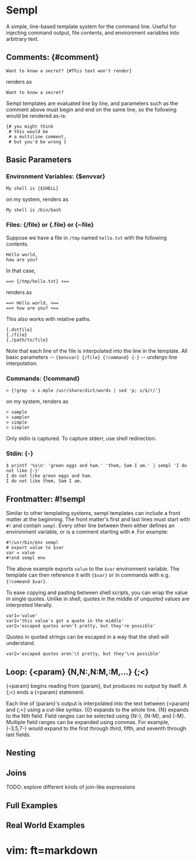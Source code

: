 
# Sempl

A simple, line-based template system for the command line.
Useful for injecting command output, file contents,
and environment variables into arbitrary text.

## Comments: {#comment}

    Want to know a secret? {#This text won't render}

renders as

    Want to know a secret? 

Sempl templates are evaluated line by line,
and parameters such as the comment above must begin and end on the same line,
so the following would be rendered as-is:

    {# you might think
     # this would be
     # a multiline comment,
     # but you'd be wrong }

<!-- test
    {# you might think
     # this would be
     # a multiline comment,
     # but you'd be wrong }
-->

## Basic Parameters

### Environment Variables: {$envvar}

    My shell is {$SHELL}

on my system, renders as

    My shell is /bin/bash

### Files: {/file} or {.file} or {~file}

Suppose we have a file in `/tmp` named `hello.txt`
with the following contents.

    Hello world,
    how are you?

In that case,

    ==> {/tmp/hello.txt} <==

renders as

    ==> Hello world, <==
    ==> how are you? <==

This also works with relative paths.

    {.dotfile}
    {./file}
    {./path/to/file}
<!--
    {~/path/to/file/in/home}
    {~user/path/to/file/in/user/home}
-->

Note that each line of the file is interpolated into the line in the template.
All basic parameters -- `{$envvar} {/file} {!command} {-}` --
undergo line interpolation.

### Commands: {!command}

    > {!grep -x s.mple /usr/share/dict/words | sed 'p; s/$/r/'}

on my system, renders as

    > sample
    > sampler
    > simple
    > simpler

Only stdin is captured.
To capture stderr, use shell redirection.

### Stdin: {-}

    $ printf '%s\n' 'green eggs and ham.' 'them, Sam I am.' | sempl 'I do not like {-}'
	I do not like green eggs and ham.
	I do not like them, Sam I am.

## Frontmatter: #!sempl

Similar to other templating systems,
sempl templates can include a front matter at the beginning.
The front matter's first and last lines must start with `#!` and contain `sempl`.
Every other line between them either defines an environment variable,
or is a comment starting with `#`.
For example:

    #!/usr/bin/env sempl
    # export value to $var
    var = value
    #!end sempl env

The above example exports `value` to the `$var` environment variable.
The template can then reference it with `{$var}`
or in commands with e.g. `{!command $var}`.

To ease copying and pasting between shell scripts,
you can wrap the value in single quotes.
Unlike in shell, quotes in the middle of unquoted values are interpreted literally.

    var1='value'
    var2='this value's got a quote in the middle'
    var2='escaped quotes aren't pretty, but they're possible'

Quotes in quoted strings can be escaped in a way that the shell will understand.

    var2='escaped quotes aren'\t pretty, but they'\re possible'

## Loop: {<param} {N,N:,N:M,:M,...} {;<}

{<param} begins reading from {param},
but produces no output by itself.
A {;<} ends a {<param} statement.

Each line of {param}'s output is interpolated
into the text between {<param} and {;<} using a cut-like syntax.
{0} expands to the whole line.
{N} expands to the Nth field.
Field ranges can be selected using {N-}, {N-M}, and {-M}.
Multiple field ranges can be expanded using commas.
For example, {-3,5,7-} would expand to the first through third,
fifth, and seventh through last fields.

## Nesting

## Joins

TODO: explore different kinds of join-like expressions

## Full Examples

## Real World Examples

# vim: ft=markdown
